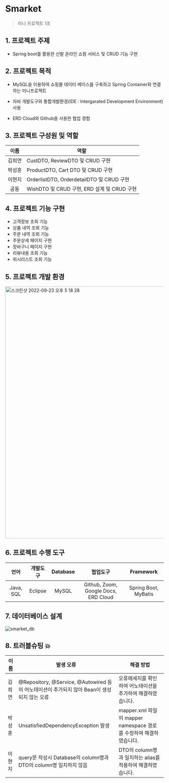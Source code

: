 # Smarket
> 미니 프로젝트 1조

## 1. 프로젝트 주제
- Spring boot를 활용한 신발 온라인 쇼핑 서비스 및 CRUD 기능 구현

## 2. 프로젝트 목적
- MySQL을 이용하여 쇼핑몰 데이터 베이스를 구축하고 Spring Container와 연결하는 미니프로젝트

- 자바 개발도구와 통합개발환경(IDE : Intergarated Development Environment) 사용

- ERD Cloud와 Github을 사용한 협업 경험

## 3. 프로젝트 구성원 및 역할
|이름|역할|
|:---:|---|
|김희연|CustDTO, ReviewDTO 및 CRUD 구현|
|박성훈|ProductDTO, Cart DTO 및 CRUD 구현|
|이현지|OrderlistDTO, OrderdetailDTO 및 CRUD 구현|
|공동|WishDTO 및 CRUD 구현, ERD 설계 및 CRUD 구현|

## 4. 프로젝트 기능 구현
- 고객정보 조회 기능
- 상품 내역 조회 기능
- 주문 내역 조회 기능
- 주문상세 페이지 구현
- 장바구니 페이지 구현
- 리뷰내용 조회 기능
- 위시리스트 조회 기능

## 5. 프로젝트 개발 환경
<img width="801" alt="스크린샷 2022-09-23 오후 5 18 28" src="https://user-images.githubusercontent.com/86956783/191921270-7fc4fd93-8c68-4aaf-a6ed-cbf87f3ab95b.png">

## 6. 프로젝트 수행 도구
|언어|개발도구|Database|협업도구|Framework|
|:---:|:---:|:---:|:---:|:---:|
|Java, SQL|Eclipse|MySQL|Github, Zoom, Google Docs, ERD Cloud|Spring Boot, MyBatis|

## 7. 데이터베이스 설계
![smarket_db](https://user-images.githubusercontent.com/86956783/191921388-e9115169-476f-44cc-b112-14349a20377b.png)

## 8. 트러블슈팅 💥
|이름|발생 오류|해결 방법|
|---|---|--|
|김희연|@Repository, @Service, @Autowired 등의 어노테이션이 추가되지 않아 Bean이 생성되지 않는 오류|오류메세지를 확인하여 어노테이션을 추가하여 해결하였습니다.|
|박성훈|UnsatisfiedDependencyException 발생|mapper.xml 파일의 mapper namespace 경로를 수정하여 해결하였습니다.|
|이현지|query문 작성시 Database의 column명과 DTO의 column명 일치하지 않음|DTO의 column명과 일치하는 alias를 적용하여 해결하였습니다.|

